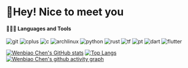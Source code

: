 # 👋Hey! Nice to meet you




#### 👨🏻‍💻 Languages and Tools
<p>
  <img alt="git" src="https://img.shields.io/badge/-Git-F05032?style=flat-square&logo=git&logoColor=white" />
  <img alt="cplus" src="https://img.shields.io/badge/-C++-1a73e8?style=flat-square&logo=cplusplus&logoColor=white">
  <img alt="c" src="https://img.shields.io/badge/-C-1a73e8?style=flat-square&logo=c&logoColor=white">
  <img alt="archlinux" src="https://img.shields.io/badge/-ArchLinux-1a73e8?style=flat-square&logo=archlinux&logoColor=white">
  <img alt="python" src="https://img.shields.io/badge/-Python-1a73e8?style=flat-square&logo=python&logoColor=white">
  <img alt="rust" src="https://img.shields.io/badge/-Rust-1a73e8?style=flat-square&logo=rust&logoColor=white">
  <img alt="tf" src="https://img.shields.io/badge/-TensorFlow-1a73e8?style=flat-square&logo=tensorflow&logoColor=white">
  <img alt="pt" src="https://img.shields.io/badge/-PyTorch-1a73e8?style=flat-square&logo=pytorch&logoColor=white">
  <img alt="dart" src="https://img.shields.io/badge/-Dart-1a73e8?style=flat-square&logo=dart&logoColor=white">
  <img alt="flutter" src="https://img.shields.io/badge/-Flutter-1a73e8?style=flat-square&logo=flutter&logoColor=white">
</p>

[![Wenbiao Chen's GitHub stats](https://github-readme-stats.vercel.app/api?username=chenwenbiao11&count_private=true&show_icons=true&theme=tokyonight)]()
[![Top Langs](https://github-readme-stats.vercel.app/api/top-langs/?username=chenwenbiao11&layout=compact&theme=tokyonight)]()
[![Wenbiao Chen's github activity graph](https://github-readme-activity-graph.cyclic.app/graph?username=chenwenbiao11&theme=tokyo-night)]()
<!---
chenwenbiao11/chenwenbiao11 is a ✨ special ✨ repository because its `README.md` (this file) appears on your GitHub profile.
You can click the Preview link to take a look at your changes.
--->
